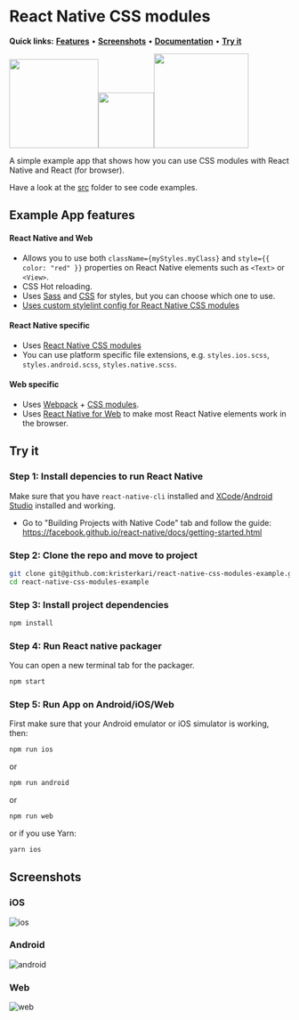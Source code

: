 # React Native CSS modules

**Quick links:** **[Features](#example-app-features)** • **[Screenshots](#screenshots)** • **[Documentation](https://github.com/kristerkari/react-native-css-modules#documentation)** • **[Try it](#try-it)**

<a href="https://facebook.github.io/react-native/"><img src="images/react-native-logo.png" width="160"></a><img src="images/plus.svg" width="100"><a href="https://github.com/css-modules/css-modules"><img src="images/css-modules-logo.svg" width="170"></a>

A simple example app that shows how you can use CSS modules with React Native and React (for browser).

Have a look at the [src](/src) folder to see code examples.

## Example App features

#### React Native and Web

* Allows you to use both `className={myStyles.myClass}` and `style={{ color: "red" }}` properties on React Native elements such as `<Text>` or `<View>`.
* CSS Hot reloading.
* Uses [Sass](src/Buttons.scss) and [CSS](src/ProfileCard.css) for styles, but you can choose which one to use.
* [Uses custom stylelint config for React Native CSS modules](https://github.com/kristerkari/stylelint-config-react-native-css-modules)

#### React Native specific

* Uses [React Native CSS modules](https://github.com/kristerkari/react-native-css-modules)
* You can use platform specific file extensions, e.g. `styles.ios.scss`, `styles.android.scss`, `styles.native.scss`.

#### Web specific

* Uses [Webpack](https://webpack.js.org/) + [CSS modules](https://github.com/css-modules/css-modules).
* Uses [React Native for Web](https://github.com/necolas/react-native-web) to make most React Native elements work in the browser.

## Try it

### Step 1: Install depencies to run React Native

Make sure that you have `react-native-cli` installed and [XCode](https://developer.apple.com/xcode/)/[Android Studio](https://developer.android.com/studio/index.html) installed and working.

* Go to "Building Projects with Native Code" tab and follow the guide: https://facebook.github.io/react-native/docs/getting-started.html

### Step 2: Clone the repo and move to project

```sh
git clone git@github.com:kristerkari/react-native-css-modules-example.git
cd react-native-css-modules-example
```

### Step 3: Install project dependencies

```sh
npm install
```

### Step 4: Run React native packager

You can open a new terminal tab for the packager.

```sh
npm start
```

### Step 5: Run App on Android/iOS/Web

First make sure that your Android emulator or iOS simulator is working, then:

```sh
npm run ios
```

or

```sh
npm run android
```

or

```sh
npm run web
```

or if you use Yarn:

```sh
yarn ios
```

## Screenshots

### iOS

![ios](screenshots/ios.png "iOS")

### Android

![android](screenshots/android.png "Android")

### Web

![web](screenshots/web.png "Web")
